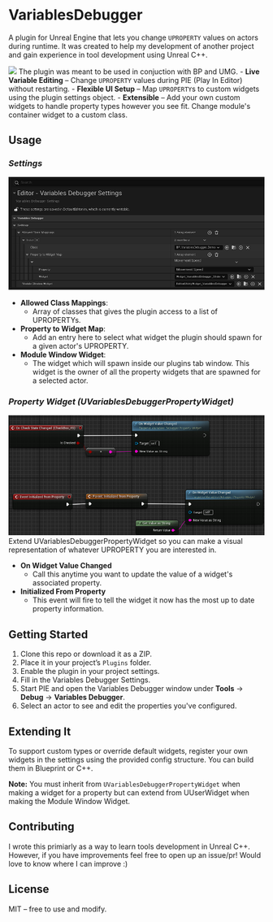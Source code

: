 # VariablesDebugger
A plugin for Unreal Engine that lets you change `UPROPERTY` values on actors during runtime. It was created to help my development of another project and gain experience in tool development using Unreal C++.

![](ReadmeMedia/VariablesDebuggerMovementSpeed60frames.gif)
The plugin was meant to be used in conjuction with BP and UMG. 
    - **Live Variable Editing** – Change `UPROPERTY` values during PIE (Play In Editor) without restarting.
    - **Flexible UI Setup** – Map `UPROPERTY`s to custom widgets using the plugin settings object.
    - **Extensible** – Add your own custom widgets to handle property types however you see fit. Change module's container widget to a custom class.
    
## Usage 
### *Settings* ###
![](ReadmeMedia/VariablesDebuggerSettingsUpdate-0.png)
* **Allowed Class Mappings**: 
    * Array of classes that gives the plugin access to a list of UPROPERTYs.
* **Property to Widget Map**: 
    * Add an entry here to select what widget the plugin should spawn for a given actor's UPROPERTY.
* **Module Window Widget**: 
    * The widget which will spawn inside our plugins tab window. This widget is the owner of all the property widgets that are spawned for a selected actor.

### *Property Widget (UVariablesDebuggerPropertyWidget)* ###
![](ReadmeMedia/VariablesDebuggerPropertyWidgetExample.png)
Extend UVariablesDebuggerPropertyWidget so you can make a visual representation of whatever UPROPERTY you are interested in.
* **On Widget Value Changed**
    * Call this anytime you want to update the value of a widget's associated property.
* **Initialized From Property**
    * This event will fire to tell the widget it now has the most up to date property information.

## Getting Started

1. Clone this repo or download it as a ZIP.
2. Place it in your project’s `Plugins` folder.
3. Enable the plugin in your project settings.
4. Fill in the Variables Debugger Settings.
5. Start PIE and open the Variables Debugger window under **Tools** -> **Debug** -> **Variables Debugger**.
6. Select an actor to see and edit the properties you've configured.
     
## Extending It

To support custom types or override default widgets, register your own widgets in the settings using the provided config structure. You can build them in Blueprint or C++. 

**Note:** You must inherit from `UVariablesDebuggerPropertyWidget` when making a widget for a property but can extend from UUserWidget when making the Module Window Widget.

## Contributing

I wrote this primiarly as a way to learn tools development in Unreal C++. However, if you have improvements feel free to open up an issue/pr! Would love to know where I can improve 
:)


## License

MIT – free to use and modify.



[definition]: ReadmeMedia/diagram.png

